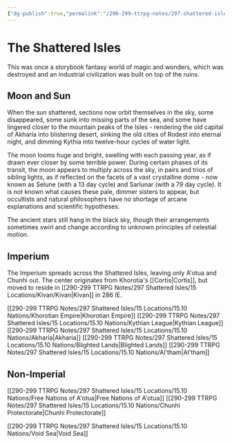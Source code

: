 ```yaml
---
{"dg-publish":true,"permalink":"/290-299-ttrpg-notes/297-shattered-isles/15-locations/si-world/"}
---
```



# The Shattered Isles

This was once a storybook fantasy world of magic and wonders, which was destroyed and an industrial civilization was built on top of the ruins.

## Moon and Sun

When the sun shattered, sections now orbit themselves in the sky, some disappeared, some sunk into missing parts of the sea, and some have lingered closer to the mountain peaks of the Isles - rendering the old capital of Akharia into blistering desert, sinking the old cities of Rodest into eternal night, and dimming Kythia into twelve-hour cycles of water light.

The moon looms huge and bright, swelling with each passing year, as if drawn ever closer by some terrible power. During certain phases of its transit, the moon appears to multiply across the sky, in pairs and trios of sibling lights, as if reflected on the facets of a vast crystalline dome - now known as Selune (with a 13 day cycle) and Sarlunar (with a 79 day cycle).
It is not known what causes these pale, dimmer sisters to appear, but occultists and natural philosophers have no shortage of arcane explanations and scientific hypotheses.

The ancient stars still hang in the black sky, though their arrangements sometimes swirl and change according to unknown principles of celestial motion.


## Imperium

The Imperium spreads across the Shattered Isles, leaving only A'otua and Chunhi out.
The center originates from Khorotia's [[Cortis\|Cortis]], but moved to reside in [[290-299 TTRPG Notes/297 Shattered Isles/15 Locations/Kivan/Kivan\|Kivan]] in 286 IE.

[[290-299 TTRPG Notes/297 Shattered Isles/15 Locations/15.10 Nations/Khorotian Empire\|Khorotian Empire]]
[[290-299 TTRPG Notes/297 Shattered Isles/15 Locations/15.10 Nations/Kythian League\|Kythian League]]
[[290-299 TTRPG Notes/297 Shattered Isles/15 Locations/15.10 Nations/Akharia\|Akharia]]
[[290-299 TTRPG Notes/297 Shattered Isles/15 Locations/15.10 Nations/Blighted Lands\|Blighted Lands]]
[[290-299 TTRPG Notes/297 Shattered Isles/15 Locations/15.10 Nations/Al'tham\|Al'tham]]

## Non-Imperial

[[290-299 TTRPG Notes/297 Shattered Isles/15 Locations/15.10 Nations/Free Nations of A'otua\|Free Nations of A'otua]]
[[290-299 TTRPG Notes/297 Shattered Isles/15 Locations/15.10 Nations/Chunhi Protectorate\|Chunhi Protectorate]]

[[290-299 TTRPG Notes/297 Shattered Isles/15 Locations/15.10 Nations/Void Sea\|Void Sea]]

